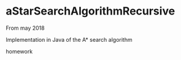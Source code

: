 # aStarSearchAlgorithmRecursive

From may 2018

Implementation in Java of the A* search algorithm

homework

